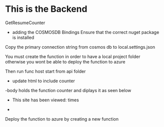# This is the Backend

GetResumeCounter 
- adding the COSMOSDB Bindings 
Ensure that the correct nuget package is installed 

Copy the primary connection string from cosmos db to local.settings.json

You must create the function in order to have a local project folder otherwise you wont be able to deploy the function to azure

Then run func host start from api folder
- update html to include counter

-body holds the function counter and diplays it as seen below 

- <body>
    <script src="main.js"></script>
    </h1>
    <p>This site has been viewed: <span id="counter"></span> times</p>                                       
- </body>




Deploy the function to azure by creating a new function                 